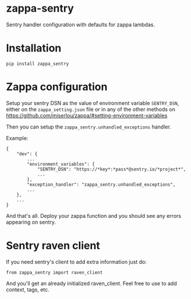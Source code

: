 # zappa-sentry

Sentry handler configuration with defaults for zappa lambdas.

# Installation

`pip install zappa_sentry`

# Zappa configuration

Setup your sentry DSN as the value of environment variable `SENTRY_DSN`, either on the `zappa_setting.json` file or in any of the other methods on https://github.com/miserlou/zappa/#setting-environment-variables

Then you can setup the `zappa_sentry.unhandled_exceptions` handler.

Example:
```
{
    "dev": {
        ...
        "environment_variables": {
            "SENTRY_DSN": "https://*key*:*pass*@sentry.io/*project*",
            ...
        },
        "exception_handler": "zappa_sentry.unhandled_exceptions",
        ...
    },
    ...
}
```

And that's all. Deploy your zappa function and you should see any errors appearing on sentry.

# Sentry raven client

If you need sentry's client to add extra information just do:

`from zappa_sentry import raven_client`

And you'll get an already initialized raven_client. Feel free to use to add context, tags, etc.
